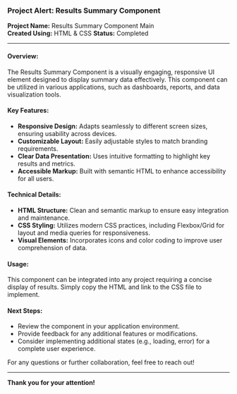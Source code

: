 ### Project Alert: Results Summary Component

**Project Name:** Results Summary Component Main  
**Created Using:** HTML & CSS 
**Status:** Completed

---

#### Overview:
The Results Summary Component is a visually engaging, responsive UI element designed to display summary data effectively. This component can be utilized in various applications, such as dashboards, reports, and data visualization tools.

#### Key Features:
- **Responsive Design:** Adapts seamlessly to different screen sizes, ensuring usability across devices.
- **Customizable Layout:** Easily adjustable styles to match branding requirements.
- **Clear Data Presentation:** Uses intuitive formatting to highlight key results and metrics.
- **Accessible Markup:** Built with semantic HTML to enhance accessibility for all users.

#### Technical Details:
- **HTML Structure:** Clean and semantic markup to ensure easy integration and maintenance.
- **CSS Styling:** Utilizes modern CSS practices, including Flexbox/Grid for layout and media queries for responsiveness.
- **Visual Elements:** Incorporates icons and color coding to improve user comprehension of data.

#### Usage:
This component can be integrated into any project requiring a concise display of results. Simply copy the HTML and link to the CSS file to implement.

#### Next Steps:
- Review the component in your application environment.
- Provide feedback for any additional features or modifications.
- Consider implementing additional states (e.g., loading, error) for a complete user experience.

For any questions or further collaboration, feel free to reach out!

---

**Thank you for your attention!**
